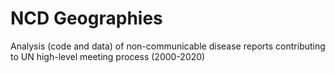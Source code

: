 # NCD Geographies

Analysis (code and data) of non-communicable disease reports contributing to UN high-level meeting process (2000-2020)
